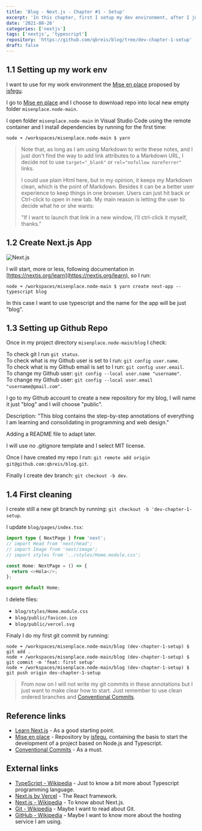 ```yaml
---
title: 'Blog - Next.js - Chapter #1 - Setup'
excerpt: 'In this chapter, first I setup my dev environment, after I just setup new Next.js app from scratch using Typescript.'
date: '2021-08-26'
categories: ['nextjs']
tags: ['nextjs', 'typescript']
repository: 'https://github.com/qbreis/blog/tree/dev-chapter-1-setup'
draft: false
---
```


## 1.1 Setting up my work env

I want to use for my work environment the [Mise en place](https://github.com/isfegu/misenplace.node) proposed by [isfegu](https://github.com/isfegu).

I go to [Mise en place](https://github.com/isfegu/misenplace.node) and I choose to download repo into local new empty folder `misenplace.node-main`.

I open folder `misenplace.node-main` in Visual Studio Code using the remote container and I install dependencies by running for the first time:

<pre><code class="language-bash contained">node ➜ /workspaces/misenplace.node-main $ yarn</code></pre>

> Note that, as long as I am using Markdown to write these notes, and I just don't find the way to add link attributes to a Markdown URL, I decide not to use `target="_blank"` or `rel="nofollow noreferrer"` links.
>
> I could use plain Html here, but in my opinion, it keeps my Markdown clean, which is the point of Markdown. Besides it can be a better user experience to keep things in one browser. Users can just hit back or Ctrl-click to open in new tab. My main reason is letting the user to decide what he or she wants:
>
> "If I want to launch that link in a new window, I'll ctrl-click it myself, thanks."

## 1.2 Create Next.js App

![Next.js](/images/nextjs-logo-3.svg)

I will start, more or less, following documentation in [https://nextjs.org/learn](https://nextjs.org/learn), so I run:

<pre><code class="language-bash contained">node ➜ /workspaces/misenplace.node-main $ yarn create next-app --typescript blog</code></pre>

In this case I want to use typescript and the name for the app will be just "blog".

## 1.3 Setting up Github Repo

Once in my project directory `misenplace.node-main/blog` I check:

To check git I run `git status`.\
To check what is my Github user is set to I run: `git config user.name`.\
To check what is my Github email is set to I run: `git config user.email`.\
To change my Github user: `git config --local user.name "username"`.\
To change my Github user: `git config --local user.email "username@gmail.com"`.

I go to my Github account to create a new repository for my blog, I will name it just "blog" and I will choose "public".

Description: "This blog contains the step-by-step annotations of everything I am learning and consolidating in programming and web design."

Adding a README file to adapt later.

I will use no .gitignore template and I select MIT license.

Once I have created my repo I run: `git remote add origin git@github.com:qbreis/blog.git`.

Finally I create dev branch: `git checkout -b dev`.

## 1.4 First cleaning

I create still a new git branch by running: `git checkout -b 'dev-chapter-1-setup`.

I update `blog/pages/index.tsx`:

```typescript
import type { NextPage } from 'next';
// import Head from 'next/head';
// import Image from 'next/image';
// import styles from '../styles/Home.module.css';

const Home: NextPage = () => {
  return <>Hola</>;
};

export default Home;
```

I delete files:

- `blog/styles/Home.module.css`
- `blog/public/favicon.ico`
- `blog/public/vercel.svg`

Finaly I do my first git commit by running:

<pre><code class="language-bash contained">node ➜ /workspaces/misenplace.node-main/blog (dev-chapter-1-setup) $ git add .
node ➜ /workspaces/misenplace.node-main/blog (dev-chapter-1-setup) $ git commit -m 'feat: first setup'
node ➜ /workspaces/misenplace.node-main/blog (dev-chapter-1-setup) $ git push origin dev-chapter-1-setup
</code></pre>

> From now on I will not write my git commits in these annotations but I just want to make clear how to start. Just remember to use clean ordered branches and [Conventional Commits](https://www.conventionalcommits.org/en/v1.0.0/).

## Reference links

- [Learn Next.js](https://nextjs.org/learn) - As a good starting point.
- [Mise en place](https://github.com/isfegu/misenplace.node) - Repository by [isfegu](https://github.com/isfegu), containing the basis to start the development of a project based on Node.js and Typescript.
- [Conventional Commits](https://www.conventionalcommits.org/en/v1.0.0/) - As a must.

## External links

- [TypeScript - Wikipedia](https://en.wikipedia.org/wiki/TypeScript) - Just to know a bit more about Typescript programming language.
- [Next.js by Vercel](https://nextjs.org/) - The React framework.
- [Next.js - Wikipedia](https://en.wikipedia.org/wiki/Next.js) - To know about Next.js.
- [Git - Wikipedia](https://en.wikipedia.org/wiki/Git) - Maybe I want to read about Git.
- [GitHub - Wikipedia](https://en.wikipedia.org/wiki/GitHub) - Maybe I want to know more about the hosting service I am using.
